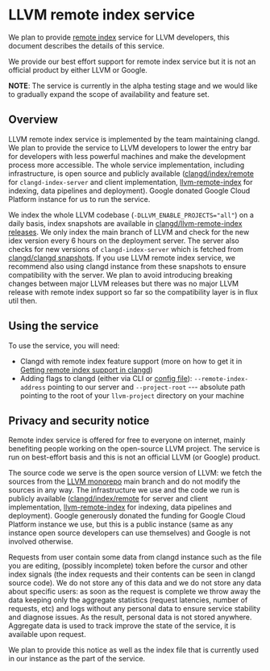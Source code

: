 # LLVM remote index service

We plan to provide [remote index](/remote-index.md) service for LLVM
developers, this document describes the details of this service.

We provide our best effort support for remote index service but it is not an
official product by either LLVM or Google.

**NOTE**: The service is currently in the alpha testing stage and we would
like to gradually expand the scope of availability and feature set.

## Overview

LLVM remote index service is implemented by the team maintaining clangd. We
plan to provide the service to LLVM developers to lower the entry bar for
developers with less powerful machines and make the development process more
accessible. The whole service implementation, including infrastructure, is
open source and publicly available
([clangd/index/remote](https://github.com/llvm/llvm-project/tree/master/clang-tools-extra/clangd/index/remote)
for `clangd-index-server` and client implementation,
[llvm-remote-index](https://github.com/clangd/llvm-remote-index) for
indexing, data pipelines and deployment). Google donated Google Cloud
Platform instance for us to run the service.

We index the whole LLVM codebase (`-DLLVM_ENABLE_PROJECTS="all"`) on a daily
basis, index snapshots are available in [clangd/llvm-remote-index
releases](https://github.com/clangd/llvm-remote-index/releases). We only
index the main branch of LLVM and check for the new idex version every 6
hours on the deployment server. The server also checks for new versions of
`clangd-index-server` which is fetched from [clangd/clangd
snapshots](https://github.com/clangd/clangd/releases). If you use LLVM remote
index service, we recommend also using clangd instance from these snapshots
to ensure compatibility with the server. We plan to avoid introducing
breaking changes between major LLVM releases but there was no major LLVM
release with remote index support so far so the compatibility layer is in
flux util then.

## Using the service

To use the service, you will need:

* Clangd with remote index feature support (more on how to get it in [Getting
  remote index support in clangd](/remote-index.md))
* Adding flags to clangd (either via CLI or [config file](/config.md)):
  `--remote-index-address` pointing to our server and `--project-root` ---
  absolute path pointing to the root of your `llvm-project` directory on your
  machine

## Privacy and security notice

Remote index service is offered for free to everyone on internet, mainly
benefiting people working on the open-source LLVM project. The service is run
on best-effort basis and this is not an official LLVM (or Google) product.

The source code we serve is the open source version of LLVM: we fetch the
sources from the [LLVM monorepo](https://github.com/llvm/llvm-project) main
branch and do not modify the sources in any way. The infrastructure we use
and the code we run is publicly available
([clangd/index/remote](https://github.com/llvm/llvm-project/tree/master/clang-tools-extra/clangd/index/remote)
for server and client implementation,
[llvm-remote-index](https://github.com/clangd/llvm-remote-index) for
indexing, data pipelines and deployment). Google generously donated the
funding for Google Cloud Platform instance we use, but this is a public
instance (same as any instance open source developers can use themselves) and
Google is not involved otherwise.

Requests from user contain some data from clangd instance such as the file
you are editing, (possibly incomplete) token before the cursor and other
index signals (the index requests and their contents can be seen in clangd
source code). We do not store any of this data and we do not store any data
about specific users: as soon as the request is complete we throw away the
data keeping only the aggregate statistics (request latencies, number of
requests, etc) and logs without any personal data to ensure service stability
and diagnose issues. As the result, personal data is not stored anywhere.
Aggregate data is used to track improve the state of the service, it is
available upon request.

We plan to provide this notice as well as the index file that is currently
used in our instance as the part of the service.
